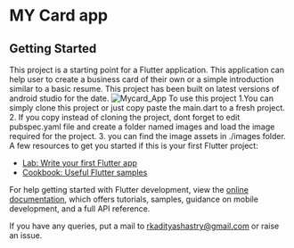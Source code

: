# MY Card app





## Getting Started

This project is a starting point for a Flutter application.
This application can help user to create a business card of their own or a simple introduction similar to a basic resume.
This project has been built on latest versions of android studio for the date.
![Mycard_App](https://github.com/rkadithya/My-Card-App---A-flutter-project/assets/57483145/6b75bce6-ca2c-4e38-b64a-54fae7539d58)
To use this project
1.You can simply clone this project or just copy paste the main.dart to a fresh project.
2. If you copy instead of cloning the project, dont forget to edit pubspec.yaml file and create a folder named images and load the image required for the project.
3. you can find the image assets in ./images folder.
A few resources to get you started if this is your first Flutter project:

- [Lab: Write your first Flutter app](https://docs.flutter.dev/get-started/codelab)
- [Cookbook: Useful Flutter samples](https://docs.flutter.dev/cookbook)

For help getting started with Flutter development, view the
[online documentation](https://docs.flutter.dev/), which offers tutorials,
samples, guidance on mobile development, and a full API reference.

If you have any queries, put a mail to rkadityashastry@gmail.com or raise an issue.
